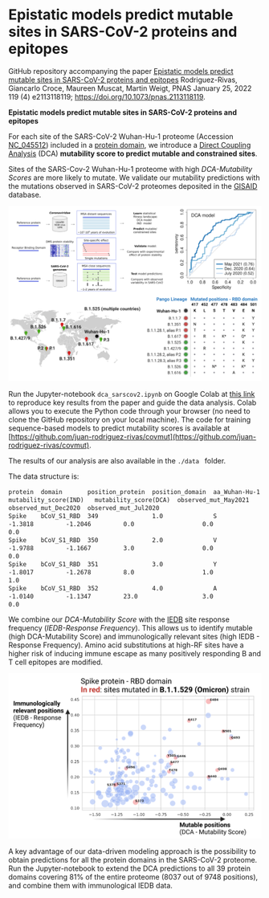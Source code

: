 # Epistatic models predict mutable sites in SARS-CoV-2 proteins and epitopes 

GitHub repository accompanying the paper [Epistatic models predict mutable sites in SARS-CoV-2 proteins and epitopes](https://www.pnas.org/content/119/4/e2113118119) Rodriguez-Rivas, Giancarlo Croce, Maureen Muscat, Martin Weigt, PNAS January 25, 2022 119 (4) e2113118119; https://doi.org/10.1073/pnas.2113118119.

**Epistatic models predict mutable sites in SARS-CoV-2 proteins and epitopes**

For each site of the SARS-CoV-2 Wuhan-Hu-1 proteome (Accession [NC_045512](https://www.genome.jp/dbget-bin/www_bget?refseq:NC_045512)) included in a [protein domain](https://www.ebi.ac.uk/interpro/), we introduce a  [Direct Coupling Analysis](https://en.wikipedia.org/wiki/Direct_coupling_analysis) (DCA) **mutability score to predict mutable and constrained sites**. 


Sites of the SARS-Cov-2 Wuhan-Hu-1 proteome with high *DCA-Mutability Scores* are more likely to mutate. We validate our mutability predictions with the mutations observed in SARS-CoV-2 proteomes deposited in the [GISAID](https://www.gisaid.org/) database.

![](pipeline2.png)

Run the Jupyter-notebook ```dca_sarscov2.ipynb``` on Google Colab at [this link](https://colab.research.google.com/github/GiancarloCroce/DCA_SARS-CoV-2/blob/main/dca_sarscov2.ipynb) to reproduce key results from the paper and guide the data analysis. Colab allows you to execute the Python code through your browser (no need to clone the GitHub repository on your local machine). 
The code for training sequence-based models to predict mutability scores is available at [https://github.com/juan-rodriguez-rivas/covmut](https://github.com/juan-rodriguez-rivas/covmut). 


The results of our analysis are also available in the ```./data ``` folder.

The data structure is:
```
protein  domain	      position_protein  position_domain  aa_Wuhan-Hu-1  mutability_score(IND) 	mutability_score(DCA)  observed_mut_May2021  observed_mut_Dec2020  observed_mut_Jul2020
Spike  	 bCoV_S1_RBD  349               1.0              S              -1.3818			-1.2046			0.0                   0.0                   0.0
Spike  	 bCoV_S1_RBD  350               2.0              V              -1.9788			-1.1667			3.0                   0.0                   0.0
Spike  	 bCoV_S1_RBD  351               3.0              Y              -1.8017			-1.2678			8.0                   1.0                   1.0
Spike    bCoV_S1_RBD  352               4.0              A              -1.0140			-1.1347			23.0                  3.0                   0.0
```

We combine our *DCA-Mutability Score* with the [IEDB](https://www.iedb.org/) site response frequency (*IEDB-Response Frequency*). This allows us to identify mutable (high DCA-Mutability Score) and immunologically relevant sites (high IEDB - Response Frequency). Amino acid substitutions at high-RF sites have a higher risk of inducing immune escape as many positively responding B and T cell epitopes are modified.  

![](IEDB_DCA_Spike_RBD_Omicron.png)

A key advantage of our data-driven modeling approach is the possibility to obtain predictions for all the protein domains in the SARS-CoV-2 proteome. Run the Jupyter-notebook to extend the DCA predictions to all 39 protein domains covering 81% of the entire proteome (8037 out of 9748 positions), and combine them with immunological IEDB data.
